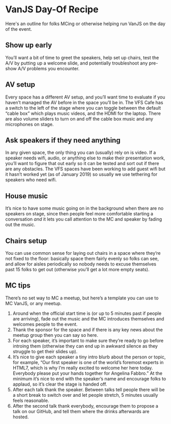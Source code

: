 # VanJS Day-Of Recipe

Here's an outline for folks MCing or otherwise helping run VanJS on the day of the event.

## Show up early

You’ll want a bit of time to greet the speakers, help set up chairs, test the A/V by putting up a welcome slide, and potentially troubleshoot any pre-show A/V problems you encounter.

## AV setup

Every space has a different AV setup, and you’ll want time to evaluate if you haven’t managed the AV before in the space you’ll be in. The VFS Cafe has a switch to the left of the stage where you can toggle between the default “cable box” which plays music videos, and the HDMI for the laptop. There are also volume sliders to turn on and off the cable box music and any microphones on stage.

## Ask speakers if they need anything

In any given space, the only thing you can (usually) rely on is video. If a speaker needs wifi, audio, or anything else to make their presentation work, you’ll want to figure that out early so it can be tested and sort out if there are any obstacles. The VFS spaces have been working to add guest wifi but it hasn’t worked yet (as of January 2019) so usually we use tethering for speakers who need wifi.

## House music

It’s nice to have some music going on in the background when there are no speakers on stage, since then people feel more comfortable starting a conversation *and* it lets you call attention to the MC and speaker by fading out the music.

## Chairs setup

You can use common sense for laying out chairs in a space where they’re not fixed to the floor: basically space them fairly evenly so folks can see, and allow for aisles periodically so nobody needs to excuse themselves past 15 folks to get out (otherwise you’ll get a lot more empty seats).

## MC tips

There’s no set way to MC a meetup, but here’s a template you can use to MC VanJS, or any meetup.

1. Around when the official start time is (or up to 5 minutes past if people are arriving), fade out the music and the MC introduces themselves and welcomes people to the event.
2. Thank the sponsor for the space and if there is any key news about the meetup group then you can say so here.
3. For each speaker, it’s important to make sure they’re ready to go before introing them (otherwise they can end up in awkward silence as they struggle to get their slides up).
4. It’s nice to give each speaker a tiny intro blurb about the person or topic, for example, “Our first speaker is one of the world’s foremost experts in HTML7, which is why I’m really excited to welcome her here today. Everybody please put your hands together for Angelina Fabbro.” At the minimum it’s nice to end with the speaker’s name and encourage folks to applaud, so it’s clear the stage is handed off.
5. After each talk thank the speaker. Between talks tell people there will be a short break to switch over and let people stretch, 5 minutes usually feels reasonable.
6. After the second talk thank everybody, encourage them to propose a talk on our GitHub, and tell them where the drinks afterwards are hosted.
